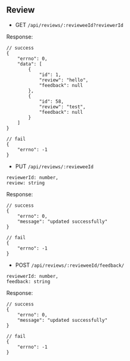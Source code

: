 ## Review

- GET `/api/reviews/:revieweeId?reviewerId`

Response:

```
// success
{
    "errno": 0,
    "data": [
        {
            "id": 1,
            "review": "hello",
            "feedback": null
        },
        {
            "id": 58,
            "review": "test",
            "feedback": null
        }
    ]
}

// fail
{
    "errno": -1
}
```

- PUT `/api/reviews/:revieweeId`

```
reviewerId: number,
review: string
```

Response:

```
// success
{
    "errno": 0,
    "message": "updated successfully"
}

// fail
{
    "errno": -1
}
```

- POST `/api/reviews/:revieweeId/feedback/`

```
reviewerId: number,
feedback: string
```

Response:

```
// success
{
    "errno": 0,
    "message": "updated successfully"
}

// fail
{
    "errno": -1
}
```
